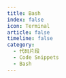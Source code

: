 ```yaml
---
title: Bash
index: false
icon: Terminal
article: false
timeline: false
category:
  - 代码片段
  - Code Snippets
  - Bash
---
```


<div class="catalog-display-container">
  <Catalog hideHeading />
</div>
